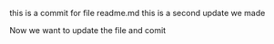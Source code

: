 this is a commit for file readme.md
this is a second update we made 

Now we want to update the file and comit